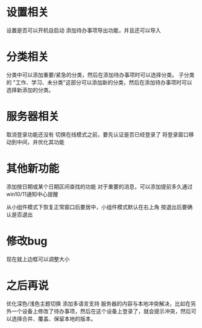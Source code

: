 # 设置相关
设置是否可以开机自启动
添加待办事项导出功能，并且还可以导入

# 分类相关
分类中可以添加重要/紧急的分类，然后在添加待办事项时可以选择分类。
子分类的 "工作、学习、未分类"这部分可以添加新的分类，然后在添加待办事项时可以选择新添加的分类。

# 服务器相关
取消登录功能还没有
切换在线模式之前，要先认证是否已经登录了
将登录窗口移动到中间，并优化其功能


# 其他新功能
添加按日期或某个日期区间查找的功能
对于重要的消息，可以添加提前多久通过win10/11通知中心提醒

从小组件模式下恢复正常窗口后要居中，小组件模式默认在右上角
按退出后要确认是否退出

# 修改bug
现在就上边框可以调整大小

# 之后再说
优化深色/浅色主题切换
添加多语言支持
服务器的内容与本地冲突解决，比如在另外一个设备上修改了待办事项，然后在这个设备上登录了，就会提示冲突，然后可以选择合并、覆盖、保留本地的版本。




